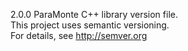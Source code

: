 2.0.0
ParaMonte C++ library version file.  
This project uses semantic versioning.  
For details, see http://semver.org  
